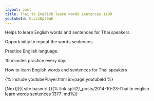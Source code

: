 ```yaml
---
layout: post
title: Thai to English learn words sentences 1189 
youtubeId: OuLc1Ep29uE
---
```

 
 
Helps to learn English words and sentences for Thai speakers.

Opportunitiy to repeat the words sentences. 

Practice English language. 
 
10 minutes practice every day. 
 
How to learn English words and sentences for Thai speakers 
 
{% include youtubePlayer.html id=page.youtubeId %}
 
 
[Next]({{ site.baseurl }}{% link  split2/_posts/2014-10-23-Thai to english learn words sentences 1377 .md%})
 
